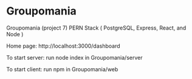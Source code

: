 # Groupomania
Groupomania (project 7) PERN Stack ( PostgreSQL, Express, React, and Node )

Home page:
http://localhost:3000/dashboard

To start server: run node index in Groupomania/server

To start client: run npm in Groupomania/web
